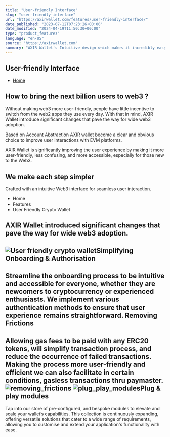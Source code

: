 ```yaml
---
title: "User-friendly Interface"
slug: "user-friendly-interface"
url: "https://axirwallet.com/features/user-friendly-interface/"
date_published: "2023-07-12T07:23:26+00:00"
date_modified: "2024-04-19T11:50:30+00:00"
type: "product_features"
language: "en-US"
source: "https://axirwallet.com"
summary: "AXIR Wallet's Intuitive design which makes it incredibly easy for both novice and experienced users user-friendly, less confusing, and more accessible, especially for those new to the Web3."
---
```


User-friendly Interface
-----------------------

- [Home](https://axirwallet.com/)

How to bring the next billion users to web3 ?
---------------------------------------------

Without making web3 more user-friendly, people have little incentive to switch from the web2 apps they use every day. With that in mind, AXIR Wallet introduce significant changes that pave the way for wide web3 adoption.

Based on Account Abstraction AXIR wallet become a clear and obvious choice to improve user interactions with EVM platforms.

AXIR Wallet is significantly improving the user experience by making it more user-friendly, less confusing, and more accessible, especially for those new to the Web3.

We make each step simpler
-------------------------

Crafted with an intuitive Web3 interface for seamless user interaction.

- Home
- Features
- User Friendly Crypto Wallet
 
AXIR Wallet introduced significant changes that pave the way for wide web3 adoption.
------------------------------------------------------------------------------------

 ![User friendly crypto wallet](https://axirwallet.com/wp-content/uploads/elementor/thumbs/simplifying_onboarding_authorisation-ql3i8kwurofy4hvs9zusehdol15mcx60wlfiukvd34.png "simplifying_onboarding_authorisation")Simplifying Onboarding &amp; Authorisation
------------------------------------------

 Streamline the onboarding process to be intuitive and accessible for everyone, whether they are newcomers to cryptocurrency or experienced enthusiasts. We implement various authentication methods to ensure that user experience remains straightforward. Removing Frictions
------------------

 Allowing gas fees to be paid with any ERC20 tokens, will simplify transaction process, and reduce the occurrence of failed transactions. Making the process more user-friendly and efficient we can also facilitate in certain conditions, gasless transactions thru paymaster. ![removing_frictions](https://axirwallet.com/wp-content/uploads/elementor/thumbs/removing_frictions-ql3i9e1unjju4epgjug81s0yzz5zzjdpclnkq5o5q8.png "removing_frictions") ![plug_play_modules](https://axirwallet.com/wp-content/uploads/elementor/thumbs/plug_play_modules-ql3i9kmpzdsudofwhfam18d75o9khf3tpi7z33eeio.png "plug_play_modules")Plug &amp; play modules
-----------------------

 Tap into our store of pre-configured, and bespoke modules to elevate and scale your wallet’s capabilities. This collection is continuously expanding, offering versatile solutions that cater to a wide range of requirements, allowing you to customise and extend your application's functionality with ease.